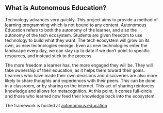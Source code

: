 ## What is Autonomous Education?

Technology advances very quickly. This project aims to provide a method of learning programming which is not bound to any content. Autonomous Education refers to both the autonomy of the learner, and also the autonomy of the tech ecosystem. Students are given freedom to use technology to build what they want. The tech ecosystem will grow on its own, as new technologies emerge.  Even as new technologies enter the landscape every day, we can stay up to date if we don’t point to specific resources, and instead stick to the process.

The more freedom a learner has, the more engaged they will be. They will take ownership of their education, as it helps them toward their goals. Learners who have made their own decisions and discoveries are also more likely to share thoughts and experiences with their peers. This can be done in a classroom, or by sharing on the internet. This act of sharing reinforces knowledge and allows for metacognition. At this point, it comes full-circle and those who learned now feed their knowledge back into the ecosystem.

The framework is hosted at [autonomous.education](https://autonomous.education)